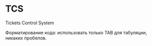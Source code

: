 TCS
===

Tickets Control System

Форматирование кода: использовать только TAB для табуляции, никаких пробелов.